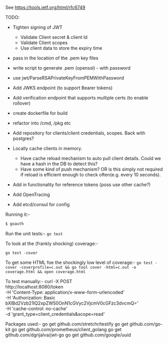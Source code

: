 See https://tools.ietf.org/html/rfc6749

TODO:

- Tighten signing of JWT
  - Validate Client secret & client Id
  - Validate Client scopes
  - Use client data to store the expiry time
- pass in the location of the .pem key files
- write script to generate .pem (openssl) - with password
- use jwt/ParseRSAPrivateKeyFromPEMWithPassword
- Add JWKS endpoint (to support Bearer tokens)
- Add verification endpoint that supports multiple certs (to enable rollover)

- create dockerfile for build

- refactor into /cmd, /pkg etc

- Add repository for clients/client credentials, scopes. Back with postgres?
- Locally cache clients in memory.
  - Have cache reload mechanism to auto pull client details. Could we have a hash in the DB to detect this?
  - Have some kind of push mechanism? OR is this simply not required if reload is efficient enough to check often(e.g. every 10 seconds).
- Add in functionality for reference tokens (poss use other cache?)

- Add OpenTracing
- Add etcd/consul for config

Running it:-

```bash
$ goauth
```

Run the unit tests:-
`go test`

To look at the (frankly shocking) coverage:-

`go test -cover`

To get some HTML foe the shockingly low level of coverage:-
`go test -cover -coverprofile=c.out && go tool cover -html=c.out -o coverage.html && open coverage.html`

To test manually:-
curl -X POST \
  http://localhost:8080/token \
  -H 'Content-Type: application/x-www-form-urlencoded' \
  -H 'Authorization: Basic bXlBd2Vzb21lQ2xpZW50OnN1cGVyc2VjcmV0cGFzc3dvcmQ=' \
  -H 'cache-control: no-cache' \
  -d 'grant_type=client_credentials&scope=read'

  Packages used:-
  go get github.com/stretchr/testify
  go get github.com/go-kit
  go get github.com/prometheus/client_golang
  go get github.com/dgrijalva/jwt-go
  go get github.com/google/uuid
